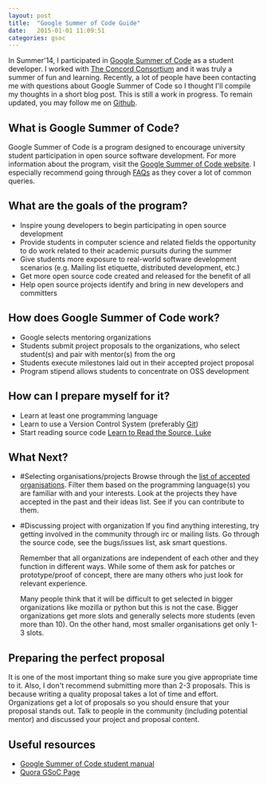 ```yaml
---
layout: post
title:  "Google Summer of Code Guide"
date:   2015-01-01 11:09:51
categories: gsoc
---
```


In Summer'14, I participated in [Google Summer of Code][melange] as a student developer. I worked with [The Concord Consortium][cc] and it was truly a summer of fun and learning. Recently, a lot of people have been contacting me with questions about Google Summer of Code so I thought I'll compile my thoughts in a short blog post. This is still a work in progress. To remain updated, you may follow me on [Github][github].

## What is Google Summer of Code?
Google Summer of Code is a program designed to encourage university student participation in open source software development. For more information about the program, visit the [Google Summer of Code website][gsoc-website]. I especially recommend going through [FAQs][gsoc-faq] as they cover a lot of common queries.

## What are the goals of the program?
- Inspire young developers to begin participating in open source development
- Provide students in computer science and related fields the opportunity to do work related to their academic pursuits during the summer
- Give students more exposure to real-world software development scenarios (e.g. Mailing list etiquette, distributed development, etc.)
- Get more open source code created and released for the benefit of all
- Help open source projects identify and bring in new developers and committers

## How does Google Summer of Code work?
- Google selects mentoring organizations
- Students submit project proposals to the organizations, who select student(s) and pair with mentor(s) from the org
- Students execute milestones laid out in their accepted project proposal
- Program stipend allows students to concentrate on OSS development

## How can I prepare myself for it?
- Learn at least one programming language
- Learn to use a Version Control System (preferably [Git][git])
- Start reading source code [Learn to Read the Source, Luke][read-the-source]

## What Next?
- #Selecting organisations/projects
  Browse through the [list of accepted organisations][gsoc-14-accepted-orgs]. Filter them based on the programming language(s) you are familiar with and your interests. Look at the projects they have accepted in the past and their ideas list. See if you can contribute to them.

- #Discussing project with organization
  If you find anything interesting, try getting involved in the community through irc or mailing lists. Go through the source code, see the bugs/issues list, ask smart questions.

  Remember that all organizations are independent of each other and they function in different ways. While some of them ask for patches or prototype/proof of concept, there are many others who just look for relevant experience.

  Many people think that it will be difficult to get selected in bigger organizations like mozilla or python but this is not the case. Bigger organizations get more slots and generally selects more students (even more than 10). On the other hand, most smaller organisations get only 1-3 slots.

## Preparing the perfect proposal
It is one of the most important thing so make sure you give appropriate time to it. Also, I don't recommend submitting more than 2-3 proposals. This is because writing a quality proposal takes a lot of time and effort. Organizations get a lot of proposals so you should ensure that your proposal stands out. Talk to people in the community (including potential mentor) and discussed your project and proposal content.

## Useful resources
- [Google Summer of Code student manual][gsoc-student-manual]
- [Quora GSoC Page][quora-gsoc-page]

[melange]: https://www.google-melange.com
[cc]: http://concord.org
[github]: https://github.com/apeeyush
[gsoc-website]: https://www.google-melange.com/gsoc/homepage/google/gsoc2015
[gsoc-faq]: https://www.google-melange.com/gsoc/document/show/gsoc_program/google/gsoc2015/help_page
[git]: http://git-scm.com
[gsoc-student-manual]: http://flossmanuals.net/GSoCStudentGuide/
[read-the-source]: http://blog.codinghorror.com/learn-to-read-the-source-luke/
[gsoc-14-accepted-orgs]: http://www.google-melange.com/gsoc/org/list/public/google/gsoc2014
[quora-gsoc-page]: http://www.quora.com/Google-Summer-of-Code-GSoC
